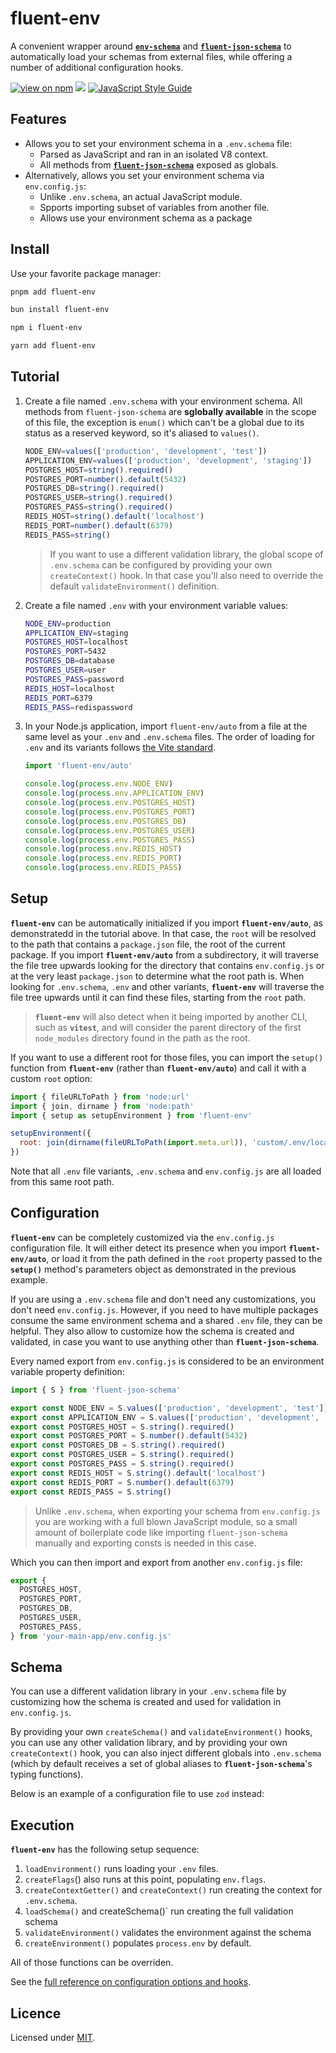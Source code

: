 # fluent-env

[1]: https://github.com/fastify/env-schema
[2]: https://github.com/fastify/fluent-json-schema

A convenient wrapper around [**`env-schema`**][1] and [**`fluent-json-schema`**][2] to automatically load your schemas from external files, while offering a number of additional configuration hooks.

[![view on npm](https://img.shields.io/npm/v/fluent-env.svg)](https://www.npmjs.org/package/fluent-env)
[![](https://github.com/fastify/fluent-json-schema/workflows/ci/badge.svg)](https://github.com/fastify/fluent-env/actions?query=workflow%3Aci)
[![JavaScript Style Guide](https://img.shields.io/badge/code_style-standard-brightgreen.svg)](https://standardjs.com)

## Features

- Allows you to set your environment schema in a `.env.schema` file:
  - Parsed as JavaScript and ran in an isolated V8 context.
  - All methods from [**`fluent-json-schema`**][1] exposed as globals.
- Alternatively, allows you set your environment schema via `env.config.js`:
  - Unlike `.env.schema`, an actual JavaScript module.
  - Spports importing subset of variables from another file.
  - Allows use your environment schema as a package

## Install

Use your favorite package manager:

```bash
pnpm add fluent-env
```

```bash
bun install fluent-env
```

```bash
npm i fluent-env           
```

```bash
yarn add fluent-env
```


## Tutorial

1) Create a file named `.env.schema` with your environment schema. All methods from `fluent-json-schema` are **sglobally available** in the scope of this file, the exception is `enum()` which can't be a global due to its status as a reserved keyword, so it's aliased to `values()`.

   ```js
   NODE_ENV=values(['production', 'development', 'test'])
   APPLICATION_ENV=values(['production', 'development', 'staging'])
   POSTGRES_HOST=string().required()
   POSTGRES_PORT=number().default(5432)
   POSTGRES_DB=string().required()
   POSTGRES_USER=string().required()
   POSTGRES_PASS=string().required()
   REDIS_HOST=string().default('localhost')
   REDIS_PORT=number().default(6379)
   REDIS_PASS=string()
   ```

   > If you want to use a different validation library, the global scope of `.env.schema` can be configured by providing your own `createContext()` hook. In that case you'll also need to override the default `validateEnvironment()` definition.

2) Create a file named `.env` with your environment variable values:

   ```bash
   NODE_ENV=production
   APPLICATION_ENV=staging
   POSTGRES_HOST=localhost
   POSTGRES_PORT=5432
   POSTGRES_DB=database
   POSTGRES_USER=user
   POSTGRES_PASS=password
   REDIS_HOST=localhost
   REDIS_PORT=6379
   REDIS_PASS=redispassword
   ```

3) In your Node.js application, import `fluent-env/auto` from a file at the same level as your `.env` and `.env.schema` files. The order of loading for `.env` and its variants follows [the Vite standard](./conventions.md).

   ```js
   import 'fluent-env/auto'
   
   console.log(process.env.NODE_ENV)
   console.log(process.env.APPLICATION_ENV)
   console.log(process.env.POSTGRES_HOST)
   console.log(process.env.POSTGRES_PORT)
   console.log(process.env.POSTGRES_DB)
   console.log(process.env.POSTGRES_USER)
   console.log(process.env.POSTGRES_PASS)
   console.log(process.env.REDIS_HOST)
   console.log(process.env.REDIS_PORT)
   console.log(process.env.REDIS_PASS)
   ```

## Setup

**`fluent-env`** can be automatically initialized if you import **`fluent-env/auto`**, as demonstratedd in the tutorial above. In that case, the `root` will be resolved to the path that contains a `package.json` file, the root of the current package. If you import **`fluent-env/auto`** from a subdirectory, it will traverse the file tree upwards looking for the directory that contains `env.config.js` or at the very least `package.json` to determine what the root path is. When looking for `.env.schema`, `.env` and other variants, **`fluent-env`** will traverse the file tree upwards until it can find these files, starting from the `root` path.

> **`fluent-env`** will also detect when it being imported by another CLI, such as **`vitest`**, and will consider the parent directory of the first `node_modules` directory found in the path as the root.

If you want to use a different root for those files, you can import the `setup()` function from **`fluent-env`** (rather than **`fluent-env/auto`**) and call it with a custom `root` option:

```js
import { fileURLToPath } from 'node:url'
import { join, dirname } from 'node:path'
import { setup as setupEnvironment } from 'fluent-env'

setupEnvironment({ 
  root: join(dirname(fileURLToPath(import.meta.url)), 'custom/.env/location')
})
```

Note that all `.env` file variants, `.env.schema` and `env.config.js` are all loaded from this same root path.

## Configuration

**``fluent-env``** can be completely customized via the `env.config.js` configuration file. It will either detect its presence when you import **`fluent-env/auto`**, or load it from the path defined in the `root` property passed to the **`setup()`** method's parameters object as demonstrated in the previous example.

If you are using a `.env.schema` file and don't need any customizations, you don't need `env.config.js`. However, if you need to have multiple packages consume the same environment schema and a shared `.env` file, they can be helpful. They also allow to customize how the schema is created and validated, in case you want to use anything other than **`fluent-json-schema`**.

Every named export from `env.config.js` is considered to be an environment variable property definition:

```js
import { S } from 'fluent-json-schema'

export const NODE_ENV = S.values(['production', 'development', 'test'])
export const APPLICATION_ENV = S.values(['production', 'development', 'staging'])
export const POSTGRES_HOST = S.string().required()
export const POSTGRES_PORT = S.number().default(5432)
export const POSTGRES_DB = S.string().required()
export const POSTGRES_USER = S.string().required()
export const POSTGRES_PASS = S.string().required()
export const REDIS_HOST = S.string().default('localhost')
export const REDIS_PORT = S.number().default(6379)
export const REDIS_PASS = S.string()
```

> Unlike `.env.schema`, when exporting your schema from `env.config.js` you are working with a full blown JavaScript module, so a small amount of boilerplate code like importing `fluent-json-schema` manually and exporting consts is needed in this case.

Which you can then import and export from another `env.config.js` file:

```js
export {
  POSTGRES_HOST,
  POSTGRES_PORT,
  POSTGRES_DB,
  POSTGRES_USER,
  POSTGRES_PASS,
} from 'your-main-app/env.config.js'
```

## Schema

You can use a different validation library in your `.env.schema` file by customizing how the schema is created and used for validation in `env.config.js`.

By providing your own `createSchema()` and `validateEnvironment()` hooks, you can use any other validation library, and by providing your own `createContext()` hook, you can also inject different globals into `.env.schema` (which by default receives a set of global aliases to **`fluent-json-schema`**'s typing functions).

Below is an example of a configuration file to use `zod` instead:

## Execution

**`fluent-env`** has the following setup sequence:

1. `loadEnvironment()` runs loading your `.env` files.
2. `createFlags`() also runs at this point, populating `env.flags`.
3. `createContextGetter()` and `createContext()` run creating the context for `.env.schema`.
4. `loadSchema()` and createSchema()` run creating the full validation schema
5. `validateEnvironment()` validates the environment against the schema
6. `createEnvironment()` populates `process.env` by default.

All of those functions can be overriden.

See the [full reference on configuration options and hooks]().

## Licence

Licensed under [MIT](./LICENSE).
